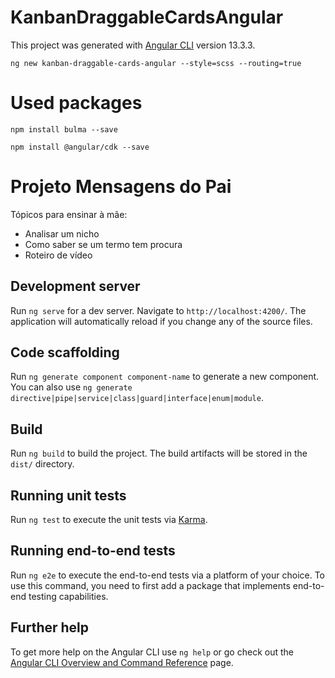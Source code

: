 # KanbanDraggableCardsAngular

This project was generated with [Angular CLI](https://github.com/angular/angular-cli) version 13.3.3.
```
ng new kanban-draggable-cards-angular --style=scss --routing=true
```

# Used packages

```
npm install bulma --save
```
```
npm install @angular/cdk --save 
```

# Projeto Mensagens do Pai

Tópicos para ensinar à mãe:
- Analisar um nicho
- Como saber se um termo tem procura
- Roteiro de vídeo

## Development server

Run `ng serve` for a dev server. Navigate to `http://localhost:4200/`. The application will automatically reload if you change any of the source files.

## Code scaffolding

Run `ng generate component component-name` to generate a new component. You can also use `ng generate directive|pipe|service|class|guard|interface|enum|module`.

## Build

Run `ng build` to build the project. The build artifacts will be stored in the `dist/` directory.

## Running unit tests

Run `ng test` to execute the unit tests via [Karma](https://karma-runner.github.io).

## Running end-to-end tests

Run `ng e2e` to execute the end-to-end tests via a platform of your choice. To use this command, you need to first add a package that implements end-to-end testing capabilities.

## Further help

To get more help on the Angular CLI use `ng help` or go check out the [Angular CLI Overview and Command Reference](https://angular.io/cli) page.
